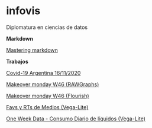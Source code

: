 # infovis
Diplomatura en ciencias de datos

**Markdown**

[Mastering markdown](https://guides.github.com/features/mastering-markdown/)

**Trabajos**

[Covid-19 Argentina 16/11/2020](https://facundososalopez.github.io/infovis/covid-19_2020-11-16.html)

[Makeover monday W46 (RAWGraphs)](https://facundososalopez.github.io/infovis/mom_w46_rawgraph.html)

[Makeover monday W46 (Flourish)](https://facundososalopez.github.io/infovis/mom_w46_flourish.html)

[Favs y RTs de Medios (Vega-Lite)](https://facundososalopez.github.io/infovis/favs_rts_medios_vegalite.html)

[One Week Data - Consumo Diario de líquidos (Vega-Lite)](https://facundososalopez.github.io/infovis/one_week-data_consumo_diario_liquidos.html)
